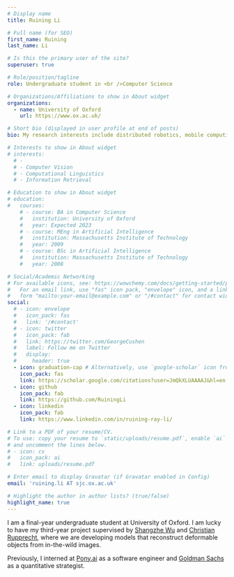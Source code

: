 ```yaml
---
# Display name
title: Ruining Li

# Full name (for SEO)
first_name: Ruining
last_name: Li

# Is this the primary user of the site?
superuser: true

# Role/position/tagline
role: Undergraduate student in <br />Computer Science

# Organizations/Affiliations to show in About widget
organizations:
  - name: University of Oxford
    url: https://www.ox.ac.uk/

# Short bio (displayed in user profile at end of posts)
bio: My research interests include distributed robotics, mobile computing and programmable matter.

# Interests to show in About widget
# interests:
  # - 
  # - Computer Vision
  # - Computational Linguistics
  # - Information Retrieval

# Education to show in About widget
# education:
#   courses:
    # - course: BA in Computer Science
    #   institution: University of Oxford
    #   year: Expected 2023
    # - course: MEng in Artificial Intelligence
    #   institution: Massachusetts Institute of Technology
    #   year: 2009
    # - course: BSc in Artificial Intelligence
    #   institution: Massachusetts Institute of Technology
    #   year: 2008

# Social/Academic Networking
# For available icons, see: https://wowchemy.com/docs/getting-started/page-builder/#icons
#   For an email link, use "fas" icon pack, "envelope" icon, and a link in the
#   form "mailto:your-email@example.com" or "/#contact" for contact widget.
social:
  # - icon: envelope
  #   icon_pack: fas
  #   link: '/#contact'
  # - icon: twitter
  #   icon_pack: fab
  #   link: https://twitter.com/GeorgeCushen
  #   label: Follow me on Twitter
  #   display:
  #     header: true
  - icon: graduation-cap # Alternatively, use `google-scholar` icon from `ai` icon pack
    icon_pack: fas
    link: https://scholar.google.com/citations?user=JmQkXLUAAAAJ&hl=en
  - icon: github
    icon_pack: fab
    link: https://github.com/RuiningLi
  - icon: linkedin
    icon_pack: fab
    link: https://www.linkedin.com/in/ruining-ray-li/

# Link to a PDF of your resume/CV.
# To use: copy your resume to `static/uploads/resume.pdf`, enable `ai` icons in `params.yaml`,
# and uncomment the lines below.
# - icon: cv
#   icon_pack: ai
#   link: uploads/resume.pdf

# Enter email to display Gravatar (if Gravatar enabled in Config)
email: 'ruining.li AT sjc.ox.ac.uk'

# Highlight the author in author lists? (true/false)
highlight_name: true
---
```


I am a final-year undergraduate student at University of Oxford. I am lucky to have my third-year project supervised by [Shangzhe Wu](https://elliottwu.com/) and [Christian Rupprecht](https://chrirupp.github.io/), where we are developing models that reconstruct deformable objects from in-the-wild images.

Previously, I interned at [Pony.ai](https://www.pony.ai/) as a software engineer and [Goldman Sachs](https://www.goldmansachs.com/) as a quantitative strategist.



<!-- {{< icon name="download" pack="fas" >}} Download my {{< staticref "uploads/demo_resume.pdf" "newtab" >}}resumé{{< /staticref >}}. -->
